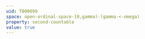 ```yaml
---
uid: T000699
space: open-ordinal-space-[0,gamma)-(gamma-<-omega)
property: second-countable
value: true
---
```

